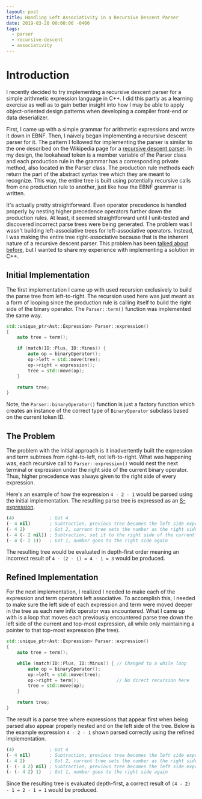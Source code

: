 ```yaml
---
layout: post
title: Handling Left Associativity in a Recursive Descent Parser
date: 2019-03-20 00:00:00 -0400
tags:
  - parser
  - recursive-descent
  - associativity
---
```


# Introduction

I recently decided to try implementing a recursive descent parser for a simple arithmetic expression language in C++. I did this partly as a learning exercise as well as to gain better insight into how I may be able to apply object-oriented design patterns when developing a compiler front-end or data deserializer.

First, I came up with a simple grammar for arithmetic expressions and wrote it down in EBNF. Then, I naively began implementing a recursive descent parser for it. The pattern I followed for implementing the parser is similar to the one described on the Wikipedia page for a [recursive descent parser](https://en.wikipedia.org/wiki/Recursive_descent_parser). In my design, the lookahead token is a member variable of the Parser class and each production rule in the grammar has a corresponding private method, also located in the Parser class. The production rule methods each return the part of the abstract syntax tree which they are meant to recognize. This way, the entire tree is built using potentially recursive calls from one production rule to another, just like how the EBNF grammar is written.

It's actually pretty straightforward. Even operator precedence is handled properly by nesting higher precedence operators further down the production rules. At least, it seemed straightforward until I unit-tested and discovered incorrect parse trees were being generated. The problem was I wasn't building left-associative trees for left-associative operators. Instead, I was making the entire tree right-associative because that is the inherent nature of a recursive descent parser. This problem has been [talked about before](https://eli.thegreenplace.net/2009/03/14/some-problems-of-recursive-descent-parsers), but I wanted to share my experience with implementing a solution in C++.

## Initial Implementation

The first implementation I came up with used recursion exclusively to build the parse tree from left-to-right. The recursion used here was just meant as a form of looping since the production rule is calling itself to build the right side of the binary operator. The `Parser::term()` function was implemented the same way.

```cpp
std::unique_ptr<Ast::Expression> Parser::expression()
{
    auto tree = term();

    if (match(ID::Plus, ID::Minus)) {
        auto op = binaryOperator();
        op->left = std::move(tree);
        op->right = expression();
        tree = std::move(op);
    }

    return tree;
}
```

Note, the `Parser::binaryOperator()` function is just a factory function which creates an instance of the correct type of `BinaryOperator` subclass based on the current token ID.

## The Problem

The problem with the initial approach is it inadvertently built the expression and term subtrees from right-to-left, not left-to-right. What was happening was, each recursive call to `Parser::expression()` would nest the next terminal or expression under the right side of the current binary operator. Thus, higher precedence was always given to the right side of every expression.

Here's an example of how the expression `4 - 2 - 1` would be parsed using the initial implementation. The resulting parse tree is expressed as an [S-expression](https://en.wikipedia.org/wiki/S-expression).

```lisp
(4)             ; Got 4
(- 4 nil)       ; Subtraction, previous tree becomes the left side expression
(- 4 2)         ; Got 2, current tree sets the number as the right side expression
(- 4 (- 2 nil)) ; Subtraction, set it to the right side of the current tree, and the previous right side becomes its left side
(- 4 (- 2 1))   ; Got 1, number goes to the right side again
```

The resulting tree would be evaluated in depth-first order meaning an incorrect result of `4 - (2 - 1) = 4 - 1 = 3` would be produced.

## Refined Implementation

For the next implementation, I realized I needed to make each of the expression and term operators left associative. To accomplish this, I needed to make sure the left side of each expression and term were moved deeper in the tree as each new infix operator was encountered. What I came up with is a loop that moves each previously encountered parse tree down the left side of the current and top-most expression, all while only maintaining a pointer to that top-most expression (the tree).

```cpp
std::unique_ptr<Ast::Expression> Parser::expression()
{
    auto tree = term();

    while (match(ID::Plus, ID::Minus)) { // Changed to a while loop
        auto op = binaryOperator();
        op->left = std::move(tree);
        op->right = term();              // No direct recursion here
        tree = std::move(op);
    }

    return tree;
}
```

The result is a parse tree where expressions that appear first when being parsed also appear properly nested and on the left side of the tree. Below is the example expression `4 - 2 - 1` shown parsed correctly using the refined implementation.

```lisp
(4)             ; Got 4
(- 4 nil)       ; Subtraction, previous tree becomes the left side expression
(- 4 2)         ; Got 2, current tree sets the number as the right side expression
(- (- 4 2) nil) ; Subtraction, previous tree becomes the left side expression again
(- (- 4 2) 1)   ; Got 1, number goes to the right side again
```

Since the resulting tree is evaluated depth-first, a correct result of `(4 - 2) - 1 = 2 - 1 = 1` would be produced.
